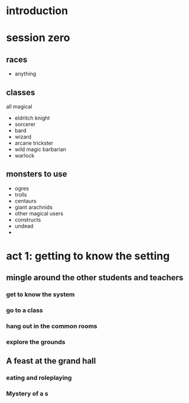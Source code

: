 # introduction
# session zero
## races
- anything
## classes
all magical
- eldritch knight
- sorcerer
- bard
- wizard
- arcane trickster
- wild magic barbarian
- warlock
## monsters to use
- ogres
- trolls
- centaurs
- giant arachnids
- other magical users
- constructs
- undead
- 
# act 1: getting to know the setting
## mingle around the other students and teachers
### get to know the system
### go to a class
### hang out in the common rooms
### explore the grounds
## A feast at the grand hall
### eating and roleplaying
### Mystery of a s